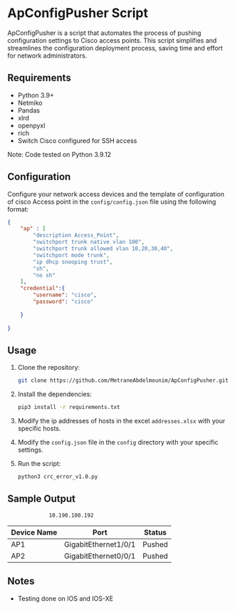 # ApConfigPusher Script

ApConfigPusher is a script that automates the process of pushing configuration settings to Cisco access points. This script simplifies and streamlines the configuration deployment process, saving time and effort for network administrators.

## Requirements

* Python 3.9+
* Netmiko
* Pandas
* xlrd
* openpyxl
* rich
* Switch Cisco configured for SSH access

Note: Code tested on Python 3.9.12

## Configuration

Configure your network access devices and the template of configuration of cisco Access point in the `config/config.json` file using the following format:

``` json
{
    "ap" : [
        "description Access_Point",
        "switchport trunk native vlan 100",
        "switchport trunk allowed vlan 10,20,30,40",
        "switchport mode trunk",
        "ip dhcp snooping trust",
        "sh",
        "no sh"
    ],
    "credential":{
        "username": "cisco",
        "password": "cisco"
    
    }
    
}
```


## Usage

1. Clone the repository:

   ```bash
   git clone https://github.com/MetraneAbdelmounim/ApConfigPusher.git
   ```

2. Install the dependencies:

   ```bash
   pip3 install -r requirements.txt
   ```

3. Modify the ip addresses of hosts in the excel `addresses.xlsx` with your specific hosts.

4. Modify the `config.json` file in the `config` directory with your specific settings.

5. Run the script:

   ```bash
   python3 crc_error_v1.0.py
   ```


## Sample Output
                 10.190.100.192
| Device Name| Port                 | Status    |
| ---------  | -----------------    | --------- |
| AP1        | GigabitEthernet1/0/1 | Pushed    |
| AP2        | GigabitEthernet0/0/1 | Pushed    |


## Notes

* Testing done on IOS and IOS-XE
